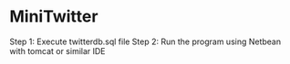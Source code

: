 # MiniTwitter

Step 1: Execute twitterdb.sql file
Step 2: Run the program using Netbean with tomcat or similar IDE
